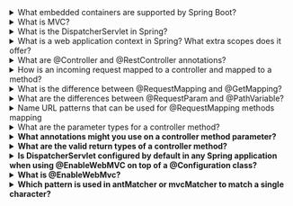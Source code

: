 <details>
  <summary>What embedded containers are supported by Spring Boot?</summary>

  - Apache Tomcat
  - Jetty
  - Undertow
</details>

<details>
  <summary>What is MVC?</summary>

MVC stands for Model-View-Controller. It is a design pattern used in software development to separate concerns and organize code in a way that improves maintainability and scalability. The idea behind MVC is to divide an application into three interconnected components:
- Model: In a Java web application, the model might be a class representing a Person with properties such as name and age, and methods to access and update this data.
- View: In a web application, this could be an HTML page or a JavaScript component that presents a form to the user to input and view data.
- Controller: In a web application, the controller might be a servlet or a class with methods that handle HTTP requests, interact with the model, and decide which view to display to the user.
</details>

<details>
  <summary>What is the DispatcherServlet in Spring?</summary>

DispatcherServlet is a central servlet in Spring MVC that handles incoming HTTP requests and routes them to the appropriate components in the application.
It is configured in the web application's web.xml file or via Java configuration in Spring Boot applications and acts as the front controller for the Spring MVC framework.

Responsibilities:
- Receives all incoming HTTP requests and routes them to the appropriate handler methods (controllers) based on URL patterns.
- Uses HandlerMapping beans to determine the correct handler method for the incoming request.
- Binds request parameters to model attributes and prepares the data required by the view.
- Uses ViewResolver beans to select the appropriate view (e.g., JSP, Thymeleaf, etc.) for rendering the response based on the view name returned by the controller.
- Forwards the request and model data to the selected view for rendering. The view then generates the final HTML or other content to be sent back to the client.
- Handles exceptions thrown by controllers or other application parts by delegating to an appropriate ExceptionHandler or error view.
</details>

<details>
  <summary>What is a web application context in Spring? What extra scopes does it offer?</summary>

WebApplicationContext is a specialized extension of the ApplicationContext that is tailored for web applications:
- WebApplicationContext is tied to the ServletContext of a web application, allowing it to interact with and configure servlets, filters, and listeners.
- For many applications, having a single WebApplicationContext is simple and suffices.

In addition to the standard bean scopes available in the ApplicationContext, the WebApplicationContext offers additional scopes specifically for web applications:
- request scope are created once per HTTP request
- session scope are created once per HTTP session.
- application scope are created once per ServletContext
- websocket scope are created per WebSocket session
</details>


<details>
  <summary>What are @Controller and @RestController annotations?</summary>

- @Controller - @Component + presentation layer + request mapping (dispatcher scans the annotated classes and detects methods annotated)
- @RestController - @Component + @Controller + @ResponseBody + can return JSON
</details>

<details>
  <summary>How is an incoming request mapped to a controller and mapped to a method?</summary>

- Component Scanning: Spring scans for classes annotated with @Controller (or @RestController) and registers them as beans.
- DispatcherServlet: This front controller receives all HTTP requests and delegates them to a HandlerMapping.
- Handler Mapping: The HandlerMapping determines the appropriate controller and method based on request URL and HTTP method using @RequestMapping, @GetMapping, etc.
- Method Execution: The selected controller method is invoked, with parameters bound from the request using annotations like @RequestParam, @PathVariable, or @RequestBody.
</details>

<details>
  <summary>What is the difference between @RequestMapping and @GetMapping?</summary>

@GetMapping is a shortcut of @RequestMapping(method = RequestMethod.GET)
</details>

<details>
  <summary>What are the differences between @RequestParam and @PathVariable?</summary>

- @RequestParam maps query parameter: ?param=smth
- @PathVariable maps part of the path: /{pVariable}/smth

</details>


<details>
  <summary>Name URL patterns that can be used for @RequestMapping methods mapping</summary>

- PathPattern — Designed for web use, this solution deals effectively with encoding and path parameters, and matches efficiently. Is the recommended solution for web applications and it is the only choice in Spring WebFlux. Allows for optional segments, regex-like constraints, and better variable extraction
- AntPathMatcher — match String patterns against a String path. This is the original solution also used in Spring configuration to select resources on the classpath, on the filesystem, and other locations. It is less efficient and the String path input is a challenge for dealing effectively with encoding and other issues with URLs. /files/*, /files/**.
</details>


<details>
  <summary>What are the parameter types for a controller method?</summary>

- WebRequest, NativeWebRequest
- ServletRequest, HttpServletRequest, or Spring’s MultipartRequest, MultipartHttpServletRequest.
- HttpSession
- PushBuilder
- Principal
- HttpMethod
- Locale, TimeZone, ZoneId
- InputStream, Reader
- OutputStream, Writer
- @PathVariable, @MatrixVariable, @RequestParam, @RequestHeader, @CookieValue, @RequestBody, @RequestPart
- HttpEntity<B>
- Map, Model, ModelMap
- Errors, BindingResult
- @SessionAttributes
- and others
</details>



<details>
  <summary>What annotations might you use on a controller method parameter?</summary>

- @RequestParam: For query parameters.
- @PathVariable: For URL path variables.
- @RequestBody: For request bodies.
- @RequestHeader: For HTTP headers.
- @CookieValue: For cookies.
- @ModelAttribute: For form data and model attributes.
- @SessionAttributes: For session attributes.
- @RequestPart: For multipart request parts.
</details>


<details>
  <summary>What are the valid return types of a controller method?</summary>

- String
- ModelAndView, View
- @ModelAttribute
- void
- HttpEntity<B>, ResponseEntity<B>
- @ResponseBody
- HttpHeaders
- ErrorResponse
- ProblemDetail
- DeferredResult<V>, Callable<V>, CompletableFuture<V> and etc
- StreamingResponseBody
</details>

<details>
  <summary>Is DispatcherServlet configured by default in any Spring application when using @EnableWebMVC on top of a @Configuration class?</summary>

No.
DispatcherServlet must be declared, they are not configured with the usage of @EnableWebMVC.
If using xml based configuration we must define DispatcherServlet in our web.xml file, thats true.
When using configuration without web.xml a configuration class that extends AbstractDispatcherServletInitializer or AbstractAnnotationConfigDispatcherServletInitializer must be declared.
</details>


<details>
  <summary>What is @EnableWebMvc?</summary>

-  Activates Spring MVC with default settings and allows for extensive customization via WebMvcConfigurer.
-  Configures essential MVC components like view resolvers, message converters, static resource handlers, interceptors, handler mappings, and exception handling.
-  
</details>

<details>
  <summary>Which pattern is used in antMatcher or mvcMatcher to match a single character?</summary>
  ?
</details>
